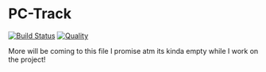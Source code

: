 # PC-Track
[![Build Status](https://img.shields.io/travis/TrackingTeam/PC-Track.svg?style=flat-square)](https://travis-ci.org/TrackingTeam/PC-Track) 
[![Quality](https://img.shields.io/scrutinizer/g/TrackingTeam/PC-Track.svg?style=flat-square)](https://scrutinizer-ci.com/g/TrackingTeam/PC-Track)

More will be coming to this file I promise atm its kinda empty while I work on the project!
